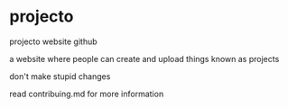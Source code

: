 # projecto
projecto website github

a website where people can create and upload things known as projects

don't make stupid changes

read contribuing.md for more information
